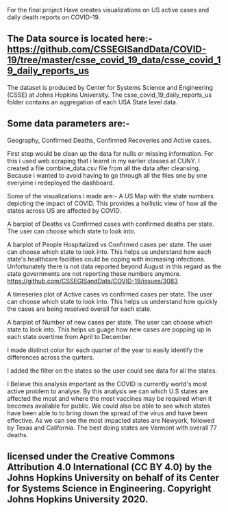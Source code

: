For the final project Have creates visualizations on US active cases and daily death reports on COVID-19.

## The Data source is located here:- https://github.com/CSSEGISandData/COVID-19/tree/master/csse_covid_19_data/csse_covid_19_daily_reports_us

The dataset is produced by  Center for Systems Science and Engineering (CSSE) at Johns Hopkins University.
The csse_covid_19_daily_reports_us folder contains an aggregation of each USA State level data.

## Some data parameters are:-

Geography, Confirmed Deaths, Confirmed Recoveries and Active cases.

First step would be clean up the data for nulls or missing information.
For this i used web scraping that i learnt in my earlier classes at CUNY.
I created a file combine_data.csv file from all the data after cleansing. Because i wanted to avoid having to go through all the files one by one everyime i redeployed the dashboard.

Some of the visualizations i made are:-
A US Map with the state numbers depicting the impact of COVID. This provides a hollistic view of how all the states across US are affected by COVID.

A barplot of Deaths vs Confirmed cases with confirmed deaths per state. The user can choose which state to look into.

A barplot of People Hospitalized vs Confirmed cases per state. The user can choose which state to look into. This helps us understand how each state's healthcare facilities could be coping with increasing infections. Unfortunately there is not data reported beyond August in this regard as the state governments are not reporting these numbers anymore. https://github.com/CSSEGISandData/COVID-19/issues/3083

A timeseries plot of Active cases vs confirmed cases  per state. The user can choose which state to look into. This helps us understand how quickly the cases are being resolved overall for each state.

A barplot of Number of new cases per state. The user can choose which state to look into. This helps us guage how new cases are popping up in each state overtime from April to December.

I made distinct color for each quarter of the year to easily identify the differences across the qurters.

I added the filter on the states so the user could see data for all the states.



I Believe this analysis important as the COVID is currently world's most active problem to analyse.
By this analysis we can which U.S states are affected the most and where the most vaccines may be required when it becomes available for public.
We could also be able to see which states have been able to to bring down the spread of the virus and have been effective.
As we can see the most impacted states are Newyork, followed by Texas and California.
The best doing states are Vermont with overall 77 deaths.

## licensed under the Creative Commons Attribution 4.0 International (CC BY 4.0) by the Johns Hopkins University on behalf of its Center for Systems Science in Engineering. Copyright Johns Hopkins University 2020.